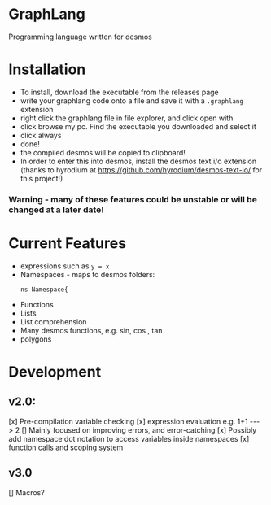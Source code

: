 # GraphLang
Programming language written for desmos

# Installation
- To install, download the executable from the releases page
- write your graphlang code onto a file and save it with a `.graphlang` extension
- right click the graphlang file in file explorer, and click open with
- click browse my pc. Find the executable you downloaded and select it
- click always
- done! 
- the compiled desmos will be copied to clipboard!
- In order to enter this into desmos, install the desmos text i/o extension (thanks to hyrodium at https://github.com/hyrodium/desmos-text-io/ for this project!)
### Warning - many of these features could be unstable or will be changed at a later date!

# Current Features
 - expressions such as `y = x`
 - Namespaces - maps to desmos folders:
     ```
     ns Namespace{
     ```
 - Functions
 - Lists
 - List comprehension
 - Many desmos functions, e.g. sin, cos , tan
 - polygons



# Development
## v2.0:
  [x] Pre-compilation variable checking 
  [x] expression evaluation e.g. 1+1 ---> 2 
  [] Mainly focused on improving errors, and error-catching
  [x] Possibly add namespace dot notation to access variables inside namespaces
  [x] function calls and scoping system
## v3.0
  [] Macros?


